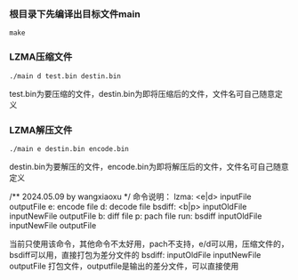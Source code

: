 ### 根目录下先编译出目标文件main
`make`

### LZMA压缩文件
`./main d test.bin destin.bin` 

test.bin为要压缩的文件，destin.bin为即将压缩后的文件，文件名可自己随意定义


### LZMA解压文件
`./main e destin.bin encode.bin`

destin.bin为要解压的文件，encode.bin为即将解压后的文件，文件名可自己随意定义

/** 2024.05.09 by wangxiaoxu */
命令说明：
lzma: <e|d> inputFile outputFile
  e: encode file
  d: decode file
bsdiff: <b|p> inputOldFile inputNewFile outputFile
  b: diff file
  p: pach file
run: bsdiff inputOldFile inputNewFile outputFile

当前只使用该命令，其他命令不太好用，pach不支持，e/d可以用，压缩文件的，bsdiff可以用，直接打包为差分文件的
bsdiff: <bsdiff> inputOldFile inputNewFile outputFile
打包文件，outputfile是输出的差分文件，可以直接使用

